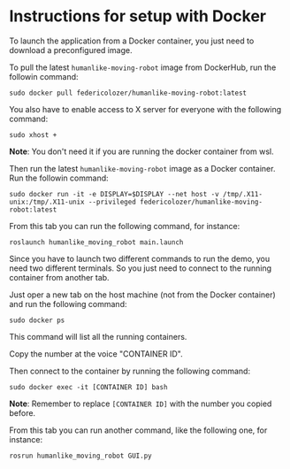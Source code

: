 # Instructions for setup with Docker

To launch the application from a Docker container, you just need to download a preconfigured image.

To pull the latest `humanlike-moving-robot` image from DockerHub, run the followin command:
```shell script
sudo docker pull federicolozer/humanlike-moving-robot:latest
```

You also have to enable access to X server for everyone with the following command:
```shell script
sudo xhost +
```
**Note**: You don't need it if you are running the docker container from wsl.

Then run the latest `humanlike-moving-robot` image as a Docker container.
Run the followin command:
```shell script
sudo docker run -it -e DISPLAY=$DISPLAY --net host -v /tmp/.X11-unix:/tmp/.X11-unix --privileged federicolozer/humanlike-moving-robot:latest
```

From this tab you can run the following command, for instance:
```shell script
roslaunch humanlike_moving_robot main.launch
```

Since you have to launch two different commands to run the demo, you need two different terminals.
So you just need to connect to the running container from another tab.

Just oper a new tab on the host machine (not from the Docker container) and run the following command:
```shell script
sudo docker ps
```
This command will list all the running containers.

Copy the number at the voice "CONTAINER ID".

Then connect to the container by running the following command:
```shell script
sudo docker exec -it [CONTAINER ID] bash
```
**Note**: Remember to replace `[CONTAINER ID]` with the number you copied before.

From this tab you can run another command, like the following one, for instance:
```shell script
rosrun humanlike_moving_robot GUI.py
```
